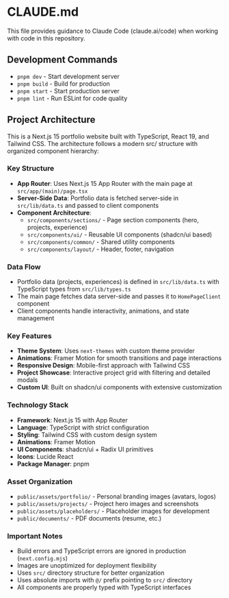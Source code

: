 # CLAUDE.md

This file provides guidance to Claude Code (claude.ai/code) when working with code in this repository.

## Development Commands

- `pnpm dev` - Start development server
- `pnpm build` - Build for production
- `pnpm start` - Start production server
- `pnpm lint` - Run ESLint for code quality

## Project Architecture

This is a Next.js 15 portfolio website built with TypeScript, React 19, and Tailwind CSS. The architecture follows a modern src/ structure with organized component hierarchy:

### Key Structure
- **App Router**: Uses Next.js 15 App Router with the main page at `src/app/(main)/page.tsx`
- **Server-Side Data**: Portfolio data is fetched server-side in `src/lib/data.ts` and passed to client components
- **Component Architecture**: 
  - `src/components/sections/` - Page section components (hero, projects, experience)
  - `src/components/ui/` - Reusable UI components (shadcn/ui based)
  - `src/components/common/` - Shared utility components
  - `src/components/layout/` - Header, footer, navigation

### Data Flow
- Portfolio data (projects, experiences) is defined in `src/lib/data.ts` with TypeScript types from `src/lib/types.ts`
- The main page fetches data server-side and passes it to `HomePageClient` component
- Client components handle interactivity, animations, and state management

### Key Features
- **Theme System**: Uses `next-themes` with custom theme provider
- **Animations**: Framer Motion for smooth transitions and page interactions
- **Responsive Design**: Mobile-first approach with Tailwind CSS
- **Project Showcase**: Interactive project grid with filtering and detailed modals
- **Custom UI**: Built on shadcn/ui components with extensive customization

### Technology Stack
- **Framework**: Next.js 15 with App Router
- **Language**: TypeScript with strict configuration
- **Styling**: Tailwind CSS with custom design system
- **Animations**: Framer Motion
- **UI Components**: shadcn/ui + Radix UI primitives
- **Icons**: Lucide React
- **Package Manager**: pnpm

### Asset Organization
- `public/assets/portfolio/` - Personal branding images (avatars, logos)
- `public/assets/projects/` - Project hero images and screenshots
- `public/assets/placeholders/` - Placeholder images for development
- `public/documents/` - PDF documents (resume, etc.)

### Important Notes
- Build errors and TypeScript errors are ignored in production (`next.config.mjs`)
- Images are unoptimized for deployment flexibility
- Uses `src/` directory structure for better organization
- Uses absolute imports with `@/` prefix pointing to `src/` directory
- All components are properly typed with TypeScript interfaces